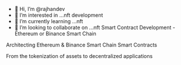 - 👋 Hi, I’m @rajhandev
- 👀 I’m interested in ...nft development
- 🌱 I’m currently learning ...nft
- 💞️ I’m looking to collaborate on ...nft
Smart Contract Development - Ethereum or Binance Smart Chain

Architecting Ethereum & Binance Smart Chain Smart Contracts

From the tokenization of assets to decentralized applications
<!---
rajhandev/rajhandev is a ✨ special ✨ repository because its `README.md` (this file) appears on your GitHub profile.
You can click the Preview link to take a look at your changes.
--->
